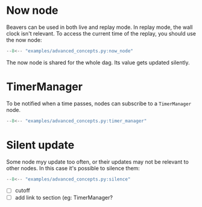 
# Now node

Beavers can be used in both live and replay mode. 
In replay mode, the wall clock isn't relevant. 
To access the current time of the replay, you should use the now node:

```python
--8<-- "examples/advanced_concepts.py:now_node"
```

The now node is shared for the whole dag.
Its value gets updated silently. 

# TimerManager

To be notified when a time passes, nodes can subscribe to a `TimerManager` node.

```python
--8<-- "examples/advanced_concepts.py:timer_manager"
```

# Silent update

Some node myy update too often, or their updates may not be relevant to other nodes.
In this case it's possible to silence them:

```python
--8<-- "examples/advanced_concepts.py:silence"
```

- [ ] cutoff
- [ ] add link to section (eg: TimerManager?
